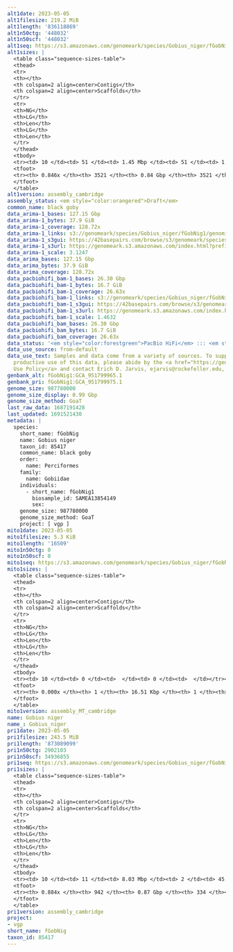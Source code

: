 ```yaml
---
alt1date: 2023-05-05
alt1filesize: 219.2 MiB
alt1length: '836118869'
alt1n50ctg: '448032'
alt1n50scf: '448032'
alt1seq: https://s3.amazonaws.com/genomeark/species/Gobius_niger/fGobNig1/assembly_cambridge/fGobNig1.alt.asm.20230505.fasta.gz
alt1sizes: |
  <table class="sequence-sizes-table">
  <thead>
  <tr>
  <th></th>
  <th colspan=2 align=center>Contigs</th>
  <th colspan=2 align=center>Scaffolds</th>
  </tr>
  <tr>
  <th>NG</th>
  <th>LG</th>
  <th>Len</th>
  <th>LG</th>
  <th>Len</th>
  </tr>
  </thead>
  <tbody>
  <tr><td> 10 </td><td> 51 </td><td> 1.45 Mbp </td><td> 51 </td><td> 1.45 Mbp </td></tr><tr><td> 20 </td><td> 132 </td><td> 1.05 Mbp </td><td> 132 </td><td> 1.05 Mbp </td></tr><tr><td> 30 </td><td> 237 </td><td> 0.83 Mbp </td><td> 237 </td><td> 0.83 Mbp </td></tr><tr><td> 40 </td><td> 377 </td><td> 0.62 Mbp </td><td> 377 </td><td> 0.62 Mbp </td></tr><tr style="background-color:#cccccc;"><td> 50 </td><td> 565 </td><td> 448.03 Kbp </td><td> 565 </td><td> 448.03 Kbp </td></tr><tr><td> 60 </td><td> 832 </td><td> 300.44 Kbp </td><td> 832 </td><td> 300.44 Kbp </td></tr><tr><td> 70 </td><td> 1270 </td><td> 166.22 Kbp </td><td> 1270 </td><td> 166.22 Kbp </td></tr><tr><td> 80 </td><td> 2245 </td><td> 58.79 Kbp </td><td> 2245 </td><td> 58.79 Kbp </td></tr><tr><td> 90 </td><td> 0 </td><td>  </td><td> 0 </td><td>  </td></tr><tr><td> 100 </td><td> 0 </td><td>  </td><td> 0 </td><td>  </td></tr></tbody>
  <tfoot>
  <tr><th> 0.846x </th><th> 3521 </th><th> 0.84 Gbp </th><th> 3521 </th><th> 0.84 Gbp </th></tr>
  </tfoot>
  </table>
alt1version: assembly_cambridge
assembly_status: <em style="color:orangered">Draft</em>
common_name: black goby
data_arima-1_bases: 127.15 Gbp
data_arima-1_bytes: 37.9 GiB
data_arima-1_coverage: 128.72x
data_arima-1_links: s3://genomeark/species/Gobius_niger/fGobNig1/genomic_data/arima/<br>
data_arima-1_s3gui: https://42basepairs.com/browse/s3/genomeark/species/Gobius_niger/fGobNig1/genomic_data/arima/
data_arima-1_s3url: https://genomeark.s3.amazonaws.com/index.html?prefix=species/Gobius_niger/fGobNig1/genomic_data/arima/
data_arima-1_scale: 3.1247
data_arima_bases: 127.15 Gbp
data_arima_bytes: 37.9 GiB
data_arima_coverage: 128.72x
data_pacbiohifi_bam-1_bases: 26.30 Gbp
data_pacbiohifi_bam-1_bytes: 16.7 GiB
data_pacbiohifi_bam-1_coverage: 26.63x
data_pacbiohifi_bam-1_links: s3://genomeark/species/Gobius_niger/fGobNig1/genomic_data/pacbio_hifi/<br>
data_pacbiohifi_bam-1_s3gui: https://42basepairs.com/browse/s3/genomeark/species/Gobius_niger/fGobNig1/genomic_data/pacbio_hifi/
data_pacbiohifi_bam-1_s3url: https://genomeark.s3.amazonaws.com/index.html?prefix=species/Gobius_niger/fGobNig1/genomic_data/pacbio_hifi/
data_pacbiohifi_bam-1_scale: 1.4632
data_pacbiohifi_bam_bases: 26.30 Gbp
data_pacbiohifi_bam_bytes: 16.7 GiB
data_pacbiohifi_bam_coverage: 26.63x
data_status: '<em style="color:forestgreen">PacBio HiFi</em> ::: <em style="color:forestgreen">Arima</em>'
data_use_source: from-default
data_use_text: Samples and data come from a variety of sources. To support fair and
  productive use of this data, please abide by the <a href="https://genome10k.soe.ucsc.edu/data-use-policies/">Data
  Use Policy</a> and contact Erich D. Jarvis, ejarvis@rockefeller.edu, with any questions.
genbank_alt: fGobNig1:GCA_951799965.1
genbank_pri: fGobNig1:GCA_951799975.1
genome_size: 987780000
genome_size_display: 0.99 Gbp
genome_size_method: GoaT
last_raw_data: 1687191428
last_updated: 1691521430
metadata: |
  species:
    short_name: fGobNig
    name: Gobius niger
    taxon_id: 85417
    common_name: black goby
    order:
      name: Perciformes
    family:
      name: Gobiidae
    individuals:
      - short_name: fGobNig1
        biosample_id: SAMEA13854149
        sex:
    genome_size: 987780000
    genome_size_method: GoaT
    project: [ vgp ]
mito1date: 2023-05-05
mito1filesize: 5.3 KiB
mito1length: '16509'
mito1n50ctg: 0
mito1n50scf: 0
mito1seq: https://s3.amazonaws.com/genomeark/species/Gobius_niger/fGobNig1/assembly_MT_cambridge/fGobNig1.MT.20230505.fasta.gz
mito1sizes: |
  <table class="sequence-sizes-table">
  <thead>
  <tr>
  <th></th>
  <th colspan=2 align=center>Contigs</th>
  <th colspan=2 align=center>Scaffolds</th>
  </tr>
  <tr>
  <th>NG</th>
  <th>LG</th>
  <th>Len</th>
  <th>LG</th>
  <th>Len</th>
  </tr>
  </thead>
  <tbody>
  <tr><td> 10 </td><td> 0 </td><td>  </td><td> 0 </td><td>  </td></tr><tr><td> 20 </td><td> 0 </td><td>  </td><td> 0 </td><td>  </td></tr><tr><td> 30 </td><td> 0 </td><td>  </td><td> 0 </td><td>  </td></tr><tr><td> 40 </td><td> 0 </td><td>  </td><td> 0 </td><td>  </td></tr><tr style="background-color:#cccccc;"><td> 50 </td><td> 0 </td><td style="background-color:#ff8888;">  </td><td> 0 </td><td style="background-color:#ff8888;">  </td></tr><tr><td> 60 </td><td> 0 </td><td>  </td><td> 0 </td><td>  </td></tr><tr><td> 70 </td><td> 0 </td><td>  </td><td> 0 </td><td>  </td></tr><tr><td> 80 </td><td> 0 </td><td>  </td><td> 0 </td><td>  </td></tr><tr><td> 90 </td><td> 0 </td><td>  </td><td> 0 </td><td>  </td></tr><tr><td> 100 </td><td> 0 </td><td>  </td><td> 0 </td><td>  </td></tr></tbody>
  <tfoot>
  <tr><th> 0.000x </th><th> 1 </th><th> 16.51 Kbp </th><th> 1 </th><th> 16.51 Kbp </th></tr>
  </tfoot>
  </table>
mito1version: assembly_MT_cambridge
name: Gobius niger
name_: Gobius_niger
pri1date: 2023-05-05
pri1filesize: 243.5 MiB
pri1length: '873089099'
pri1n50ctg: 2902103
pri1n50scf: 34936855
pri1seq: https://s3.amazonaws.com/genomeark/species/Gobius_niger/fGobNig1/assembly_cambridge/fGobNig1.pri.asm.20230505.fasta.gz
pri1sizes: |
  <table class="sequence-sizes-table">
  <thead>
  <tr>
  <th></th>
  <th colspan=2 align=center>Contigs</th>
  <th colspan=2 align=center>Scaffolds</th>
  </tr>
  <tr>
  <th>NG</th>
  <th>LG</th>
  <th>Len</th>
  <th>LG</th>
  <th>Len</th>
  </tr>
  </thead>
  <tbody>
  <tr><td> 10 </td><td> 11 </td><td> 8.03 Mbp </td><td> 2 </td><td> 45.40 Mbp </td></tr><tr><td> 20 </td><td> 26 </td><td> 5.74 Mbp </td><td> 4 </td><td> 42.55 Mbp </td></tr><tr><td> 30 </td><td> 45 </td><td> 4.50 Mbp </td><td> 7 </td><td> 40.74 Mbp </td></tr><tr><td> 40 </td><td> 69 </td><td> 3.66 Mbp </td><td> 9 </td><td> 38.09 Mbp </td></tr><tr style="background-color:#cccccc;"><td> 50 </td><td> 99 </td><td style="background-color:#88ff88;"> 2.90 Mbp </td><td> 12 </td><td style="background-color:#88ff88;"> 34.94 Mbp </td></tr><tr><td> 60 </td><td> 138 </td><td> 2.20 Mbp </td><td> 15 </td><td> 31.91 Mbp </td></tr><tr><td> 70 </td><td> 196 </td><td> 1.30 Mbp </td><td> 18 </td><td> 29.98 Mbp </td></tr><tr><td> 80 </td><td> 319 </td><td> 499.52 Kbp </td><td> 21 </td><td> 28.42 Mbp </td></tr><tr><td> 90 </td><td> 0 </td><td>  </td><td> 0 </td><td>  </td></tr><tr><td> 100 </td><td> 0 </td><td>  </td><td> 0 </td><td>  </td></tr></tbody>
  <tfoot>
  <tr><th> 0.884x </th><th> 942 </th><th> 0.87 Gbp </th><th> 334 </th><th> 0.87 Gbp </th></tr>
  </tfoot>
  </table>
pri1version: assembly_cambridge
project:
- vgp
short_name: fGobNig
taxon_id: 85417
---
```

